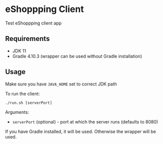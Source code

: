 # eShoppping Client

Test eShoppping client app

## Requirements

- JDK 11 
- Gradle 4.10.3 (wrapper can be used without Gradle installation)

## Usage

Make sure you have `JAVA_HOME` set to correct JDK path

To run the client:

```
./run.sh [serverPort]
```

Arguments:

- ```serverPort``` (optional) - port at which the server runs (defaults to 8080)

If you have Gradle installed, it will be used. Otherwise the wrapper will be used.